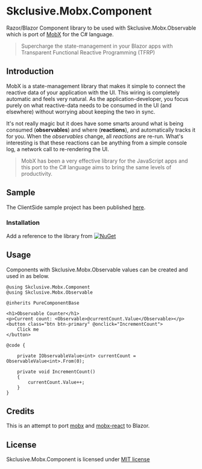 Skclusive.Mobx.Component
=============================

Razor/Blazor Component library to be used with Skclusive.Mobx.Observable which is port of [MobX](https://github.com/mobxjs/mobx) for the C# language.

> Supercharge the state-management in your Blazor apps with Transparent Functional Reactive Programming (TFRP)

## Introduction

MobX is a state-management library that makes it simple to connect the
reactive data of your application with the UI. This wiring is completely automatic
and feels very natural. As the application-developer, you focus purely on what reactive-data
needs to be consumed in the UI (and elsewhere) without worrying about keeping the two
in sync.

It's not really magic but it does have some smarts around what is being consumed (**observables**)
and where (**reactions**), and automatically tracks it for you. When the _observables_
change, all _reactions_ are re-run. What's interesting is that these reactions can be anything from a simple
console log, a network call to re-rendering the UI.

> MobX has been a very effective library for the JavaScript
> apps and this port to the C# language aims to bring the same levels of productivity.

## Sample

The ClientSide sample project has been published [here](https://skclusive.github.io/Skclusive.Mobx.Component/).

### Installation

Add a reference to the library from [![NuGet](https://img.shields.io/nuget/v/Skclusive.Mobx.Component.svg)](https://www.nuget.org/packages/Skclusive.Mobx.Component/)


## Usage

Components with Skclusive.Mobx.Observable values can be created and used in as below.

```razor
@using Skclusive.Mobx.Component
@using Skclusive.Mobx.Observable

@inherits PureComponentBase

<h1>Observable Counter</h1>
<p>Current count: <Observable>@currentCount.Value</Observable></p>
<button class="btn btn-primary" @onclick="IncrementCount">
    Click me
</button>

@code {

    private IObservableValue<int> currentCount = ObservableValue<int>.From(0);

    private void IncrementCount()
    {
        currentCount.Value++;
    }
}

```

## Credits

This is an attempt to port [mobx](https://github.com/mobxjs/mobx) and [mobx-react](https://github.com/mobxjs/mobx-react) to Blazor.

## License

Skclusive.Mobx.Component is licensed under [MIT license](http://www.opensource.org/licenses/mit-license.php)
